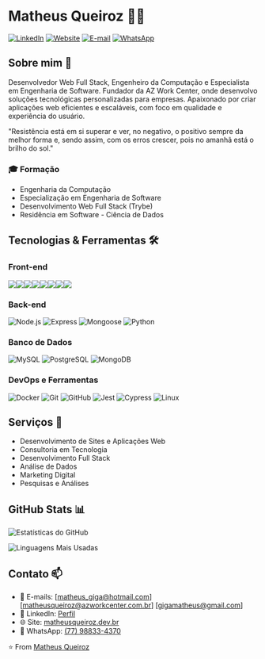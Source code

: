 # Matheus Queiroz 👨‍💻

  [![LinkedIn](https://img.shields.io/badge/LinkedIn-0077B5?style=flat&logo=linkedin&logoColor=white)](https://www.linkedin.com/in/matheus-queiroz-dev-web)
  [![Website](https://img.shields.io/badge/Website-FF7139?style=flat&logo=firefox-browser&logoColor=white)](https://www.matheusqueiroz.dev.br)
  [![E-mail](https://img.shields.io/badge/Email-990000?style=flat&logo=mailboxdotorg&logoColor=white)](mailto:matheus_giga@hotmail.com)
  [![WhatsApp](https://img.shields.io/badge/Whatsapp-25D366?style=flat&logo=whatsapp&logoColor=white)](https://web.whatsapp.com/send?phone=5577988334370&text=Ol%C3%A1%2C%20Matheus!%20Vi%20o%20seu%20perfil%20no%20Github%20e%20gostaria%20de%20conversar%20contigo!)

## Sobre mim 🚀

Desenvolvedor Web Full Stack, Engenheiro da Computação e Especialista em Engenharia de Software. Fundador da AZ Work Center, onde desenvolvo soluções tecnológicas personalizadas para empresas. Apaixonado por criar aplicações web eficientes e escaláveis, com foco em qualidade e experiência do usuário.

"Resistência está em si superar e ver, no negativo, o positivo sempre da melhor forma e, sendo assim, com os erros crescer, pois no amanhã está o brilho do sol."

### 🎓 Formação

- Engenharia da Computação
- Especialização em Engenharia de Software
- Desenvolvimento Web Full Stack (Trybe)
- Residência em Software - Ciência de Dados


## Tecnologias & Ferramentas 🛠️

### Front-end

<div style="display: flex">
  <img src="https://img.shields.io/badge/HTML5-E34F26?style=flat&logo=html5&logoColor=white" />
  <img src="https://img.shields.io/badge/CSS3-1572B6?style=flat&logo=css3&logoColor=white" />
  <img src="https://img.shields.io/badge/tailwind-4B0082?style=flat&logo=tailwindcss&logoColor=white" />
  <img src="https://img.shields.io/badge/JavaScript-F7DF1E?style=flat&logo=javascript&logoColor=black" />
  <img src="https://img.shields.io/badge/TypeScript-007ACC?style=flat&logo=typescript&logoColor=white" />
  <img src="https://img.shields.io/badge/React-20232A?style=flat&logo=react&logoColor=61DAFB" />
  <img src="https://img.shields.io/badge/Next.js-000000?style=flat&logo=next.js&logoColor=white" />
  <img src="https://img.shields.io/badge/Wordpress-21759B?style=flat&logo=wordpress&logoColor=white" />
</div>


### Back-end

![Node.js](https://img.shields.io/badge/Node.js-43853D?style=flat&logo=node.js&logoColor=white)
![Express](https://img.shields.io/badge/Express-000000?style=flat&logo=express&logoColor=white)
![Mongoose](https://img.shields.io/badge/Mongoose-880000?style=flat&logo=mongoose&logoColor=white)
![Python](https://img.shields.io/badge/Python-3776AB?style=flat&logo=python&logoColor=white)

### Banco de Dados

![MySQL](https://img.shields.io/badge/MySQL-00000F?style=flat&logo=mysql&logoColor=white)
![PostgreSQL](https://img.shields.io/badge/PostgreSQL-316192?style=flat&logo=postgresql&logoColor=white)
![MongoDB](https://img.shields.io/badge/MongoDB-4EA94B?style=flat&logo=mongodb&logoColor=white)


### DevOps e Ferramentas

![Docker](https://img.shields.io/badge/Docker-2496ED?style=flat&logo=docker&logoColor=white)
![Git](https://img.shields.io/badge/Git-F05032?style=flat&logo=git&logoColor=white)
![GitHub](https://img.shields.io/badge/GitHub-100000?style=flat&logo=github&logoColor=white)
![Jest](https://img.shields.io/badge/Jest-C21325?style=flat&logo=jest&logoColor=white)
![Cypress](https://img.shields.io/badge/Cypress-17202C?style=flat&logo=cypress&logoColor=white)
![Linux](https://img.shields.io/badge/Linux-FCC624?style=flat&logo=cypress&logoColor=white)


## Serviços 💼

- Desenvolvimento de Sites e Aplicações Web
- Consultoria em Tecnologia
- Desenvolvimento Full Stack
- Análise de Dados
- Marketing Digital
- Pesquisas e Análises


## GitHub Stats 📊

![Estatísticas do GitHub](https://github-readme-stats.vercel.app/api?username=matheusqueiroz92&show_icons=true&theme=dark)

![Linguagens Mais Usadas](https://github-readme-stats.vercel.app/api/top-langs/?username=matheusqueiroz92&layout=compact&theme=dark)


## Contato 📫

- 📧 E-mails: [matheus_giga@hotmail.com] [matheusqueiroz@azworkcenter.com.br] [gigamatheus@gmail.com]
- 💼 LinkedIn: [Perfil](https://linkedin.com/in/matheus-queiroz-dev-web/)
- 🌐 Site: [matheusqueiroz.dev.br](https://www.matheusqueiroz.dev.br)
- 📱 WhatsApp: [(77) 98833-4370](https://web.whatsapp.com/send?phone=5577988334370&text=Ol%C3%A1%2C%20Matheus!%20Vi%20o%20seu%20perfil%20no%20Github%20e%20gostaria%20de%20conversar%20contigo!)



⭐️ From [Matheus Queiroz](https://github.com/matheusqueiroz92)

